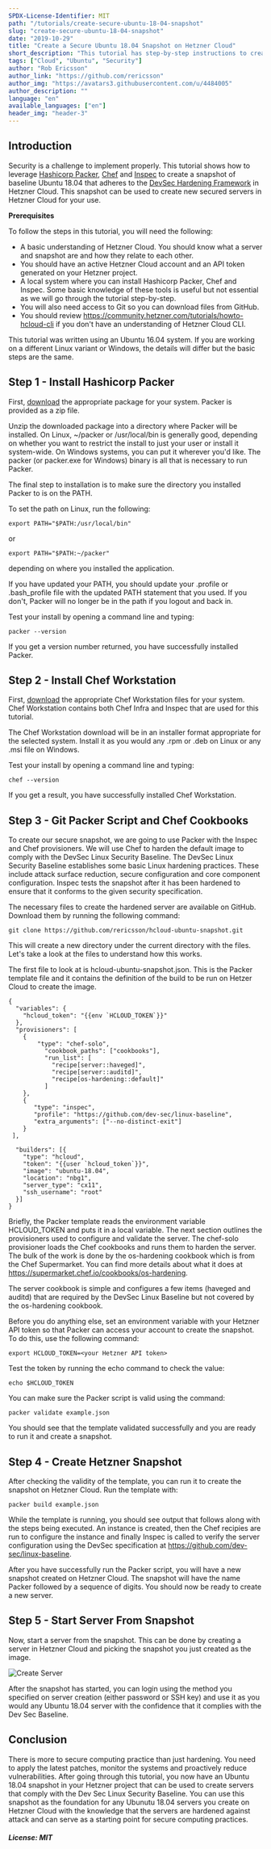 ```yaml
---
SPDX-License-Identifier: MIT
path: "/tutorials/create-secure-ubuntu-18-04-snapshot"
slug: "create-secure-ubuntu-18-04-snapshot"
date: "2019-10-29"
title: "Create a Secure Ubuntu 18.04 Snapshot on Hetzner Cloud"
short_description: "This tutorial has step-by-step instructions to create an Ubuntu 18.04 snapshot hardened to the DevSec Linux Baseline that can be used as a secure base for Ubuntu servers."
tags: ["Cloud", "Ubuntu", "Security"]
author: "Rob Ericsson"
author_link: "https://github.com/rericsson"
author_img: "https://avatars3.githubusercontent.com/u/4484005"
author_description: ""
language: "en"
available_languages: ["en"]
header_img: "header-3"
---
```


## Introduction

Security is a challenge to implement properly. This tutorial shows how to leverage [Hashicorp Packer](https://www.packer.io/), [Chef](https://www.chef.sh/) and [Inspec](https://www.inspec.io/) to create a snapshot of baseline Ubuntu 18.04 that adheres to the [DevSec Hardening Framework](https://dev-sec.io/) in Hetzner Cloud. This snapshot can be used to create new secured servers in Hetzner Cloud for your use.  

**Prerequisites**

To follow the steps in this tutorial, you will need the following:

* A basic understanding of Hetzner Cloud. You should know what a server and snapshot are and how they relate to each other.
* You should have an active Hetzner Cloud account and an API token generated on your Hetzner project.
* A local system where you can install Hashicorp Packer, Chef and Inspec. Some basic knowledge of these tools is useful but not essential as we will go through the tutorial step-by-step. 
* You will also need access to Git so you can download files from GitHub.
* You should review https://community.hetzner.com/tutorials/howto-hcloud-cli if you don't have an understanding of Hetzner Cloud CLI.

This tutorial was written using an Ubuntu 16.04 system. If you are working on a different Linux variant or Windows, the details will differ but the basic steps are the same.

## Step 1 - Install Hashicorp Packer

First, [download](https://www.packer.io/downloads.html) the appropriate package for your system. Packer is provided as a zip file. 

Unzip the downloaded package into a directory where Packer will be installed. On Linux, ~/packer or /usr/local/bin is generally good, depending on whether you want to restrict the install to just your user or install it system-wide. On Windows systems, you can put it wherever you'd like. The packer (or packer.exe for Windows) binary is all that is necessary to run Packer. 

The final step to installation is to make sure the directory you installed Packer to is on the PATH. 

To set the path on Linux, run the following:

`export PATH="$PATH:/usr/local/bin"`

or 

`export PATH="$PATH:~/packer"`

depending on where you installed the application.

If you have updated your PATH, you should update your .profile or .bash_profile file with the updated PATH statement that you used. If you don't, Packer will no longer be in the path if you logout and back in. 

Test your install by opening a command line and typing:

`packer --version`

If you get a version number returned, you have successfully installed Packer.

## Step 2 - Install Chef Workstation 

First, [download](https://downloads.chef.io/chef-workstation/stable) the appropriate Chef Workstation files for your system. Chef Workstation contains both Chef Infra and Inspec that are used for this tutorial. 

The Chef Workstation download will be in an installer format appropriate for the selected system. Install it as you would any .rpm or .deb on Linux or any .msi file on Windows. 

Test your install by opening a command line and typing:

`chef --version`

If you get a result, you have successfully installed Chef Workstation.


## Step 3 - Git Packer Script and Chef Cookbooks

To create our secure snapshot, we are going to use Packer with the Inspec and Chef provisioners. We will use Chef to harden the default image to comply with the DevSec Linux Security Baseline. The DevSec Linux Security Baseline establishes some basic Linux hardening practices. These include attack surface reduction, secure configuration and core component configuration. Inspec tests the snapshot after it has been hardened to ensure that it conforms to the given security specification. 

The necessary files to create the hardened server are available on GitHub. Download them by running the following command: 

`
git clone https://github.com/rericsson/hcloud-ubuntu-snapshot.git
`

This will create a new directory under the current directory with the files. Let's take a look at the files to understand how this works. 

The first file to look at is hcloud-ubuntu-snapshot.json. This is the Packer template file and it contains the definition of the build to be run on Hetzer Cloud to create the image. 

```
{
  "variables": {
    "hcloud_token": "{{env `HCLOUD_TOKEN`}}"
  },
  "provisioners": [
    {
        "type": "chef-solo",
          "cookbook_paths": ["cookbooks"],
          "run_list": [
            "recipe[server::haveged]",
            "recipe[server::auditd]",
            "recipe[os-hardening::default]"
          ]
    },
    {
       "type": "inspec",
       "profile": "https://github.com/dev-sec/linux-baseline",
       "extra_arguments": ["--no-distinct-exit"]
    }
 ],

  "builders": [{
    "type": "hcloud",
    "token": "{{user `hcloud_token`}}",
    "image": "ubuntu-18.04",
    "location": "nbg1",
    "server_type": "cx11",
    "ssh_username": "root"
  }]
}
```

Briefly, the Packer template reads the environment variable HCLOUD_TOKEN and puts it in a local variable. The next section outlines the provisioners used to configure and validate the server. The chef-solo provisioner loads the Chef cookbooks and runs them to harden the server. The bulk of the work is done by the os-hardening cookbook which is from the Chef Supermarket. You can find more details about what it does at https://supermarket.chef.io/cookbooks/os-hardening.

The server cookbook is simple and configures a few items (haveged and auditd) that are required by the DevSec Linux Baseline but not covered by the os-hardening cookbook. 

Before you do anything else, set an environment variable with your Hetzner API token so that Packer can access your account to create the snapshot. To do this, use the following command:

`
export HCLOUD_TOKEN=<your Hetzner API token>
`

Test the token by running the echo command to check the value:

`
echo $HCLOUD_TOKEN
`

You can make sure the Packer script is valid using the command:

```
packer validate example.json
```

You should see that the template validated successfully and you are ready to run it and create a snapshot.

## Step 4 - Create Hetzner Snapshot

After checking the validity of the template, you can run it to create the snapshot on Hetzner Cloud. Run the template with:

`
packer build example.json
`

While the template is running, you should see output that follows along with the steps being executed. An instance is created, then the Chef recipies are run to configure the instance and finally Inspec is called to verify the server configuration using the DevSec specification at https://github.com/dev-sec/linux-baseline. 

After you have successfully run the Packer script, you will have a new snapshot created on Hetzner Cloud. The snapshot will have the name Packer followed by a sequence of digits. You should now be ready to create a new server. 

## Step 5 - Start Server From Snapshot

Now, start a server from the snapshot. This can be done by creating a server in Hetzner Cloud and picking the snapshot you just created as the image. 

![Create Server](images/create_server.png)

After the snapshot has started, you can login using the method you specified on server creation (either password or SSH key) and use it as you would any Ubuntu 18.04 server with the confidence that it complies with the Dev Sec Baseline.

## Conclusion

There is more to secure computing practice than just hardening. You need to apply the latest patches, monitor the systems and proactively reduce vulnerabilities. After going through this tutorial, you now have an Ubuntu 18.04 snapshot in your Hetzner project that can be used to create servers that comply with the Dev Sec Linux Security Baseline. You can use this snapshot as the foundation for any Ubunutu 18.04 servers you create on Hetzner Cloud with the knowledge that the servers are hardened against attack and can serve as a starting point for secure computing practices. 

##### License: MIT

<!--

Contributor's Certificate of Origin

By making a contribution to this project, I certify that:

(a) The contribution was created in whole or in part by me and I have
    the right to submit it under the license indicated in the file; or

(b) The contribution is based upon previous work that, to the best of my
    knowledge, is covered under an appropriate license and I have the
    right under that license to submit that work with modifications,
    whether created in whole or in part by me, under the same license
    (unless I am permitted to submit under a different license), as
    indicated in the file; or

(c) The contribution was provided directly to me by some other person
    who certified (a), (b) or (c) and I have not modified it.

(d) I understand and agree that this project and the contribution are
    public and that a record of the contribution (including all personal
    information I submit with it, including my sign-off) is maintained
    indefinitely and may be redistributed consistent with this project
    or the license(s) involved.

Signed-off-by: Rob Ericsson rob@l10systems.com

-->
